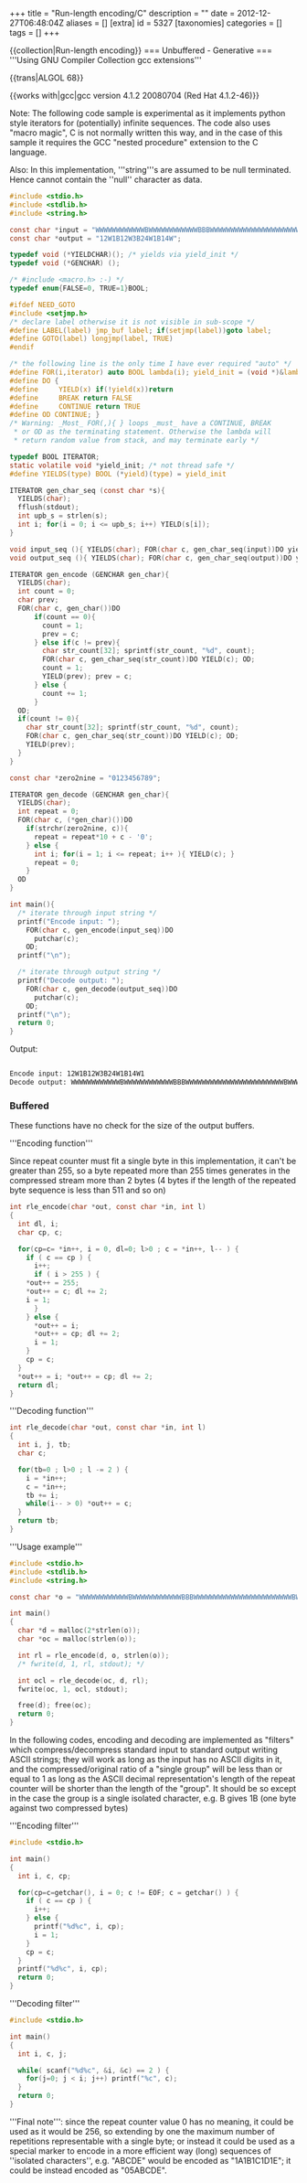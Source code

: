 +++
title = "Run-length encoding/C"
description = ""
date = 2012-12-27T06:48:04Z
aliases = []
[extra]
id = 5327
[taxonomies]
categories = []
tags = []
+++

{{collection|Run-length encoding}}
=== Unbuffered - Generative ===
'''Using GNU Compiler Collection gcc extensions'''

{{trans|ALGOL 68}}

{{works with|gcc|gcc version 4.1.2 20080704 (Red Hat 4.1.2-46)}}

Note: The following code sample is experimental as it implements python style iterators for (potentially) infinite sequences.  The code also uses "macro magic", C is not normally written this way, and in the case of this sample it requires the GCC "nested procedure" extension to the C language.

Also: In this implementation, '''string'''s are assumed to be null terminated.  Hence cannot contain the ''null'' character as data.

```c
#include <stdio.h>
#include <stdlib.h>
#include <string.h>

const char *input = "WWWWWWWWWWWWBWWWWWWWWWWWWBBBWWWWWWWWWWWWWWWWWWWWWWWWBWWWWWWWWWWWWWW";
const char *output = "12W1B12W3B24W1B14W";

typedef void (*YIELDCHAR)(); /* yields via yield_init */
typedef void (*GENCHAR) ();

/* #include <macro.h> :-) */
typedef enum{FALSE=0, TRUE=1}BOOL;

#ifdef NEED_GOTO
#include <setjmp.h>
/* declare label otherwise it is not visible in sub-scope */
#define LABEL(label) jmp_buf label; if(setjmp(label))goto label;
#define GOTO(label) longjmp(label, TRUE)
#endif

/* the following line is the only time I have ever required "auto" */
#define FOR(i,iterator) auto BOOL lambda(i); yield_init = (void *)&lambda; iterator; BOOL lambda(i)
#define DO {
#define     YIELD(x) if(!yield(x))return
#define     BREAK return FALSE
#define     CONTINUE return TRUE
#define OD CONTINUE; }
/* Warning: _Most_ FOR(,){ } loops _must_ have a CONTINUE, BREAK
 * or OD as the terminating statement. Otherwise the lambda will
 * return random value from stack, and may terminate early */

typedef BOOL ITERATOR;
static volatile void *yield_init; /* not thread safe */
#define YIELDS(type) BOOL (*yield)(type) = yield_init

ITERATOR gen_char_seq (const char *s){
  YIELDS(char);
  fflush(stdout);
  int upb_s = strlen(s);
  int i; for(i = 0; i <= upb_s; i++) YIELD(s[i]);
}

void input_seq (){ YIELDS(char); FOR(char c, gen_char_seq(input))DO yield(c); OD; }
void output_seq (){ YIELDS(char); FOR(char c, gen_char_seq(output))DO yield(c); OD; }

ITERATOR gen_encode (GENCHAR gen_char){
  YIELDS(char);
  int count = 0;
  char prev;
  FOR(char c, gen_char())DO
      if(count == 0){
        count = 1;
        prev = c;
      } else if(c != prev){
        char str_count[32]; sprintf(str_count, "%d", count);
        FOR(char c, gen_char_seq(str_count))DO YIELD(c); OD;
        count = 1;
        YIELD(prev); prev = c;
      } else {
        count += 1;
      }
  OD;
  if(count != 0){
    char str_count[32]; sprintf(str_count, "%d", count);
    FOR(char c, gen_char_seq(str_count))DO YIELD(c); OD;
    YIELD(prev);
  }
}

const char *zero2nine = "0123456789";

ITERATOR gen_decode (GENCHAR gen_char){
  YIELDS(char);
  int repeat = 0;
  FOR(char c, (*gen_char)())DO
    if(strchr(zero2nine, c)){
      repeat = repeat*10 + c - '0';
    } else {
      int i; for(i = 1; i <= repeat; i++ ){ YIELD(c); }
      repeat = 0;
    }
  OD
}

int main(){
  /* iterate through input string */
  printf("Encode input: ");
    FOR(char c, gen_encode(input_seq))DO
      putchar(c);
    OD;
  printf("\n");

  /* iterate through output string */
  printf("Decode output: ");
    FOR(char c, gen_decode(output_seq))DO
      putchar(c);
    OD;
  printf("\n");
  return 0;
}
```

Output:

```txt

Encode input: 12W1B12W3B24W1B14W1
Decode output: WWWWWWWWWWWWBWWWWWWWWWWWWBBBWWWWWWWWWWWWWWWWWWWWWWWWBWWWWWWWWWWWWWW

```



###  Buffered

These functions have no check for the size of the output buffers.

'''Encoding function'''

Since repeat counter must fit a single byte in this implementation, it can't be greater than 255, so a byte repeated more than 255 times generates in the compressed stream more than 2 bytes (4 bytes if the length of the repeated byte sequence is less than 511 and so on)


```c
int rle_encode(char *out, const char *in, int l)
{
  int dl, i;
  char cp, c;

  for(cp=c= *in++, i = 0, dl=0; l>0 ; c = *in++, l-- ) {
    if ( c == cp ) {
      i++;
      if ( i > 255 ) {
	*out++ = 255;
	*out++ = c; dl += 2;
	i = 1;
      }
    } else {
      *out++ = i;
      *out++ = cp; dl += 2;
      i = 1;
    }
    cp = c;
  }
  *out++ = i; *out++ = cp; dl += 2;
  return dl;
}
```


'''Decoding function'''


```c
int rle_decode(char *out, const char *in, int l)
{
  int i, j, tb;
  char c;

  for(tb=0 ; l>0 ; l -= 2 ) {
    i = *in++;
    c = *in++;
    tb += i;
    while(i-- > 0) *out++ = c;
  }
  return tb;
}
```


'''Usage example'''


```c
#include <stdio.h>
#include <stdlib.h>
#include <string.h>

const char *o = "WWWWWWWWWWWWBWWWWWWWWWWWWBBBWWWWWWWWWWWWWWWWWWWWWWWWBWWWWWWWWWWWWWW";

int main()
{
  char *d = malloc(2*strlen(o));
  char *oc = malloc(strlen(o));

  int rl = rle_encode(d, o, strlen(o));
  /* fwrite(d, 1, rl, stdout); */

  int ocl = rle_decode(oc, d, rl);
  fwrite(oc, 1, ocl, stdout);

  free(d); free(oc);
  return 0;
}
```


In the following codes, encoding and decoding are implemented as "filters" which compress/decompress standard input to standard output writing ASCII strings; they will work as long as the input has no ASCII digits in it, and the compressed/original ratio of a "single group" will be less than or equal to 1 as long as the ASCII decimal representation's length of the repeat counter will be shorter than the length of the "group". It should be so except in the case the group is a single isolated character, e.g. B gives 1B (one byte against two compressed bytes)

'''Encoding filter'''


```c
#include <stdio.h>

int main()
{
  int i, c, cp;

  for(cp=c=getchar(), i = 0; c != EOF; c = getchar() ) {
    if ( c == cp ) {
      i++;
    } else {
      printf("%d%c", i, cp);
      i = 1;
    }
    cp = c;
  }
  printf("%d%c", i, cp);
  return 0;
}
```


'''Decoding filter'''


```c
#include <stdio.h>

int main()
{
  int i, c, j;

  while( scanf("%d%c", &i, &c) == 2 ) {
    for(j=0; j < i; j++) printf("%c", c);
  }
  return 0;
}
```


'''Final note''': since the repeat counter value 0 has no meaning, it could be used as it would be 256, so extending by one the maximum number of repetitions representable with a single byte; or instead it could be used as a special marker to encode in a more efficient way (long) sequences of ''isolated characters'', e.g. "ABCDE" would be encoded as "1A1B1C1D1E"; it could be instead encoded as "05ABCDE".
